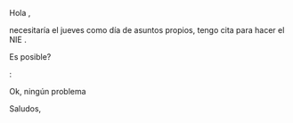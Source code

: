 Hola ,

necesitaría el jueves como día de asuntos propios, tengo cita para hacer el NIE .

Es posible?

:

Ok, ningún problema

Saludos,

